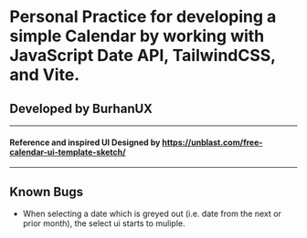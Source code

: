 # Personal Practice for developing a simple Calendar by working with JavaScript Date API, TailwindCSS, and Vite. 
## Developed by BurhanUX
--- 
#### Reference and inspired UI Designed by https://unblast.com/free-calendar-ui-template-sketch/
---
## Known Bugs
* When selecting a date which is greyed out (i.e. date from the next or prior month), the select ui starts to muliple.